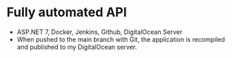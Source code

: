 # Fully automated API

- ASP.NET 7, Docker, Jenkins, Github, DigitalOcean Server
- When pushed to the main branch with Git, the application is recompiled and published to my DigitalOcean server.
